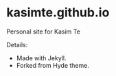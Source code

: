 # kasimte.github.io

Personal site for Kasim Te

Details:

* Made with Jekyll.
* Forked from Hyde theme.
